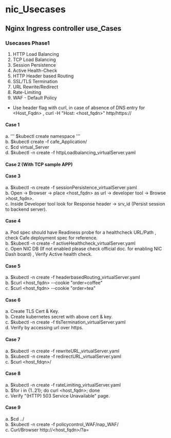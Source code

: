 # nic_Usecases
## Nginx Ingress controller use_Cases
### Usecases Phase1

1. HTTP Load Balancing 
2. TCP Load Balancing 
3. Session Persistence 
4. Active Health-Check
5. HTTP Header based Routing 
6. SSL/TLS Termination
7. URL Rewrite/Redirect
8. Rate-Limiting
9. WAF - Default Policy 

* Use header flag with curl, in case of absence of DNS entry for <Host_Fqdn> , curl -H "Host: <host_fqdn>" http/https://<NIC-IP>

#### Case 1 
 a. ''' $kubectl create namespace <namespace> ''' \
 b. $kubectl create -f cafe_Application/  \
 c. $cd virtual_Server \
 d. $kubectl -n <namespace> create -f httpLoadbalancing_virtualServer.yaml 

#### Case 2 (With TCP sample APP)


#### Case 3
a. $kubectl -n <namespace> create -f sessionPersistence_virtualServer.yaml \
b. Open -> Browser -> place <host_fqdn> as url -> developer tool -> Browse >host_fqdn>. \
c. Inside Developer tool look for Response header -> srv_id (Persist session to backend server). 

#### Case 4 
a. Pod spec should have Readiness probe for a healthcheck URL/Path , check Cafe deployment spec for reference. \
b. $kubectl -n <namespace> create -f activeHealthcheck_virtualServer.yaml \
c. Open NIC DB (If not enabled please check official doc. for enabling NIC Dash board) , Verify Active health check.

#### Case 5
a. $kubectl -n <namespace> create -f headerbasedRouting_virtualServer.yaml \
b. $curl <host_fqdn> --cookie "order=coffee" \
c. $curl <host_fqdn> --cookie "order=tea"

#### Case 6
a. Create TLS Cert & Key. \
b. Create kubernetes secret with above cert & key. \
c. $kubectl -n <namespace> create -f tlsTermination_virtualServer.yaml \
d. Verify by accessing url over https. 

#### Case 7
a. $kubectl -n <namespace> create -f rewriteURL_virtualServer.yaml \
b. $kubectl -n <namespace> create -f redirectURL_virtualServer.yaml \
c. $curl <host_fdqn>/<path>

#### Case 8
a. $kubectl -n <namespace> create -f rateLimiting_virtualServer.yaml \
b. $for i in {1..21}; do curl <host_fqdn>; done \
c. Verify "(HTTP) 503 Service Unavailable" page.

#### Case 9
a. $cd ../ \
b. $kubectl -n <namespace> create -f policycontrol_WAF/nap_WAF/\
c. Curl/Browser http://<host_fqdn>/?a=<script> (Eg. for SQL injection , TOP 10 OWASP).
